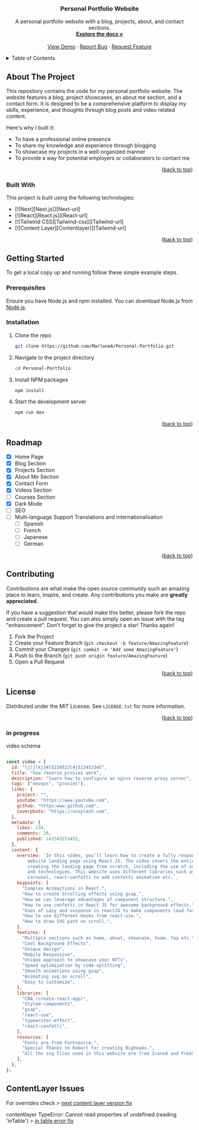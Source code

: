 <!-- PROJECT LOGO -->
<br />
<div align="center">

  <h3 align="center">Personal Portfolio Website</h3>

  <p align="center">
    A personal portfolio website with a blog, projects, about, and contact sections.
    <br />
    <a href="https://github.com/your-username/portfolio-website"><strong>Explore the docs »</strong></a>
    <br />
    <br />
    <a href="https://github.com/your-username/portfolio-website">View Demo</a>
    ·
    <a href="https://github.com/your-username/portfolio-website/issues">Report Bug</a>
    ·
    <a href="https://github.com/your-username/portfolio-website/issues">Request Feature</a>
  </p>
</div>

<!-- TABLE OF CONTENTS -->
<details>
  <summary>Table of Contents</summary>
  <ol>
    <li>
      <a href="#about-the-project">About The Project</a>
      <ul>
        <li><a href="#built-with">Built With</a></li>
      </ul>
    </li>
    <li>
      <a href="#getting-started">Getting Started</a>
      <ul>
        <li><a href="#prerequisites">Prerequisites</a></li>
        <li><a href="#installation">Installation</a></li>
      </ul>
    </li>
    <li><a href="#usage">Usage</a></li>
    <li><a href="#roadmap">Roadmap</a></li>
    <li><a href="#contributing">Contributing</a></li>
    <li><a href="#license">License</a></li>
    <li><a href="#contact">Contact</a></li>
    <li><a href="#acknowledgments">Acknowledgments</a></li>
  </ol>
</details>

<!-- ABOUT THE PROJECT -->

## About The Project

This repository contains the code for my personal portfolio website. The website features a blog, project showcases, an about me section, and a contact form. It is designed to be a comprehensive platform to display my skills, experience, and thoughts through blog posts and video related content.

Here's why I built it:

- To have a professional online presence
- To share my knowledge and experience through blogging
- To showcase my projects in a well-organized manner
- To provide a way for potential employers or collaborators to contact me

<p align="right">(<a href="#readme-top">back to top</a>)</p>

### Built With

This project is built using the following technologies:

- [![Next][Next.js]][Next-url]
- [![React][React.js]][React-url]
- [![Tailwind CSS][Tailwind-css]][Tailwind-url]
- [![Content Layer][Contentlayer]][Tailwind-url]

<p align="right">(<a href="#readme-top">back to top</a>)</p>

<!-- GETTING STARTED -->

## Getting Started

To get a local copy up and running follow these simple example steps.

### Prerequisites

Ensure you have Node.js and npm installed. You can download Node.js from [Node.js](https://nodejs.org/).

### Installation

1. Clone the repo
   ```sh
   git clone https://github.com/MarloneA/Personal-Portfolio.git
   ```
2. Navigate to the project directory
   ```sh
   cd Personal-Portfolio
   ```
3. Install NPM packages
   ```sh
   npm install
   ```
4. Start the development server
   ```sh
   npm run dev
   ```

<p align="right">(<a href="#readme-top">back to top</a>)</p>

<!-- ROADMAP -->

## Roadmap

- [x] Home Page
- [x] Blog Section
- [x] Projects Section
- [x] About Me Section
- [x] Contact Form
- [x] Videos Section
- [ ] Courses Section
- [x] Dark Mode
- [ ] SEO
- [ ] Multi-language Support Translations and internationalisation
  - [ ] Spanish
  - [ ] French
  - [ ] Japanese
  - [ ] German

<p align="right">(<a href="#readme-top">back to top</a>)</p>

<!-- CONTRIBUTING -->

## Contributing

Contributions are what make the open source community such an amazing place to learn, inspire, and create. Any contributions you make are **greatly appreciated**.

If you have a suggestion that would make this better, please fork the repo and create a pull request. You can also simply open an issue with the tag "enhancement".
Don't forget to give the project a star! Thanks again!

1. Fork the Project
2. Create your Feature Branch (`git checkout -b feature/AmazingFeature`)
3. Commit your Changes (`git commit -m 'Add some AmazingFeature'`)
4. Push to the Branch (`git push origin feature/AmazingFeature`)
5. Open a Pull Request

<p align="right">(<a href="#readme-top">back to top</a>)</p>

<!-- LICENSE -->

## License

Distributed under the MIT License. See `LICENSE.txt` for more information.

<p align="right">(<a href="#readme-top">back to top</a>)</p>

### in progress

video schema

```js

const video = {
  id: "ljljlkj34l5234523l4j523452345",
  title: "how reverse proxies work",
  description: "learn how to configure an nginx reverse proxy server",
  tags: ["devops", "proxies"],
  links: {
    project: "",
    youtube: "https://www.youtube.com",
    github: "https:www.github.com",
    coverphoto: "https://unsplash.com",
  },
  metadata: {
    likes: 234,
    comments: 28,
    published: 243543253452,
  },
  content: {
    overview: `In this video, you’ll learn how to create a fully responsive NFT collection
        website landing page using React JS. The video covers the entire process of 
        creating the landing page from scratch, including the use of various tools 
        and technologies. This website uses different libraries such as swiper for 
        carousel, react-confetti to add confetti animation etc.`,
    keypoints: [
      "Complex Animaitions in React.",
      "How to create Scrolling effects using gsap.",
      "How we can leverage advantages of component structure.",
      "How to use confetti in React JS for awesome background effects.",
      "Uses of Lazy and suspense in reactJS to make components load faster.",
      "How to use different Hooks from react-use.",
      "How to draw SVG path on scroll.",
    ],
    features: [
      "Multiple sections such as home, about, showcase, team, faq etc.",
      "Cool Background Effects",
      "Unique design",
      "Mobile Responsive",
      "Unique approach to showcase your NFTs",
      "Speed optimization by code-splitting",
      "Smooth animations using gsap",
      "Animating svg on scroll",
      "Easy to customize",
    ],
    libraries: [
      "CRA (create-react-app)",
      "Styled-components",
      "gsap",
      "react-use",
      "typewriter-effect",
      "react-confetti",
    ],
    resources: [
      "Fonts are from Fontsource.",
      "Special Thanks to Robert for creating Bigheads.",
      "All the svg files used in this website are from Icons8 and FreeSVG.",
    ],
  },
};
```

## ContentLayer Issues

For overrides check > [next content layer version fix](https://github.com/contentlayerdev/contentlayer/issues/575#issuecomment-2016467695)

contentlayer TypeError: Cannot read properties of undefined (reading 'inTable') > [in table error fix](https://github.com/contentlayerdev/contentlayer/issues/558#issuecomment-1955938711)
